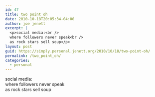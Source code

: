 ```yaml
---
id: 47
title: two point oh
date: 2010-10-18T20:05:34-04:00
author: joe jenett
excerpt: |
  <p>social media:<br />
  where followers never speak<br />
  as rock stars sell soup</p>
layout: post
guid: https://simply.personal.jenett.org/2010/10/18/two-point-oh/
permalink: /two_point_oh/
categories:
  - personal
---
```

social media:  
where followers never speak  
as rock stars sell soup